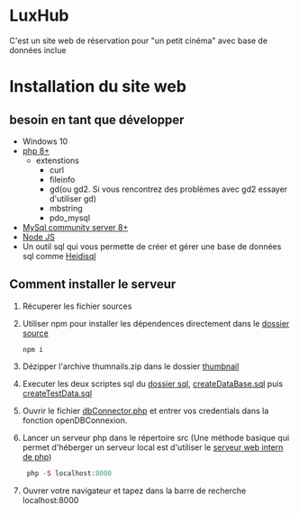 # LuxHub

C'est un site web de réservation pour "un petit cinéma" avec base de données inclue

# Installation du site web

## besoin en tant que développer

- Windows 10
- [php 8+](https://www.php.net/downloads)
  - extenstions
    - curl
    - fileinfo
    - gd(ou gd2. Si vous rencontrez des problèmes avec gd2 essayer d'utiliser gd)
    - mbstring
    - pdo_mysql
- [MySql community server 8+](https://dev.mysql.com/downloads/mysql/)
- [Node JS](https://nodejs.org/en/)
- Un outil sql qui vous permette de créer et gérer une base de données sql comme [Heidisql](https://www.heidisql.com/download.php)

## Comment installer le serveur

1. Récuperer les fichier sources
2. Utiliser npm pour installer les dépendences directement dans le [dossier source](https://github.com/benjaminMum/LuxHub/tree/main/src)

    ```npm
    npm i
    ```

3. Dézipper l'archive thumnails.zip dans le dossier [thumbnail](https://github.com/benjaminMum/LuxHub/tree/main/src/view/content/img/thumbnail)
4. Executer les deux scriptes sql du [dossier sql](https://github.com/benjaminMum/LuxHub/tree/main/src/sql), [createDataBase.sql](https://github.com/benjaminMum/LuxHub/blob/main/src/sql/createDataBase.sql) puis [createTestData.sql](https://github.com/benjaminMum/LuxHub/blob/main/src/sql/createTestData.sql)
5. Ouvrir le fichier [dbConnector.php](https://github.com/benjaminMum/LuxHub/blob/main/src/model/dbConnector.php) et entrer vos credentials dans la fonction openDBConnexion.
6. Lancer un serveur php dans le répertoire src (Une méthode basique qui permet d'héberger un serveur local est d'utiliser le [serveur web intern de php](https://www.php.net/manual/fr/features.commandline.webserver.php))

   ```php
    php -S localhost:8000
    ```

7. Ouvrer votre navigateur et tapez dans la barre de recherche localhost:8000

